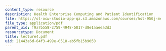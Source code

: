 ```yaml
---
content_type: resource
description: Health Enterprise Computing and Patient Identification
file: https://ol-ocw-studio-app-qa.s3.amazonaws.com/courses/hst-950j-medical-computing-spring-2003/21443a6d64f3499e0518ab5fb15b9050_lecture4.pdf
file_type: application/pdf
parent_uid: f9a7b558-2759-4948-5817-d8e1aaeea3d3
resourcetype: Document
title: lecture4.pdf
uid: 21443a6d-64f3-499e-0518-ab5fb15b9050
---
```


